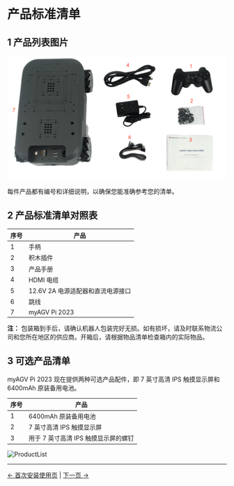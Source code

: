 # 产品标准清单

## 1 产品列表图片

![ProductList](../resources/4-FirstInstallAndUse/4.1/ProductList.png)

每件产品都有编号和详细说明，以确保您能准确参考您的清单。

## 2 产品标准清单对照表

| 序号 | 产品                              |
| ---- | --------------------------------- |
| 1    | 手柄                              |
| 2    | 积木插件                          |
| 3    | 产品手册                          |
| 4    | HDMI 电缆                         |
| 5    | 12.6V 2A 电源适配器和直流电源接口 |
| 6    | 跳线                              |
| 7    | myAGV Pi 2023                     |

**注：** 包装箱到手后，请确认机器人包装完好无损。如有损坏，请及时联系物流公司和您所在地区的供应商。开箱后，请根据物品清单检查箱内的实际物品。

## 3 可选产品清单

myAGV Pi 2023 现在提供两种可选产品配件，即 7 英寸高清 IPS 触摸显示屏和 6400mAh 原装备用电池。

| 序号 | 产品                                 |
| ---- | ------------------------------------ |
| 1    | 6400mAh 原装备用电池                 |
| 2    | 7 英寸高清 IPS 触摸显示屏            |
| 3    | 用于 7 英寸高清 IPS 触摸显示屏的螺钉 |

![ProductList](../resources/4-FirstInstallAndUse/4.1/OptionalProductList.png)

---

[← 首次安装使用页](README.md) | [下一页 →](4.2-ProductUnboxingGuide.md)
